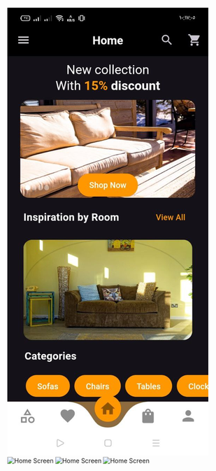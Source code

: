 ![Home Screen](assets/screenshots/photo_4_2025-07-23_14-11-24.jpg)
![Home Screen](assets/images/home_screen.png)
![Home Screen](assets/images/home_screen.png)
![Home Screen](assets/images/home_screen.png)
